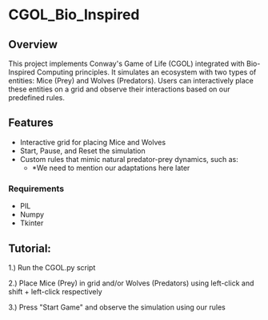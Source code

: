 # CGOL_Bio_Inspired

## Overview
This project implements Conway's Game of Life (CGOL) integrated with Bio-Inspired Computing principles. It simulates an ecosystem with two types of entities: Mice (Prey) and Wolves (Predators). Users can interactively place these entities on a grid and observe their interactions based on our predefined rules.

## Features
- Interactive grid for placing Mice and Wolves
- Start, Pause, and Reset the simulation
- Custom rules that mimic natural predator-prey dynamics, such as:
    - *We need to mention our adaptations here later

### Requirements
- PIL 
- Numpy 
- Tkinter

## Tutorial:
1.) Run the CGOL.py script

2.) Place Mice (Prey) in grid and/or Wolves (Predators) using left-click and shift + left-click respectively

3.) Press "Start Game" and observe the simulation using our rules

